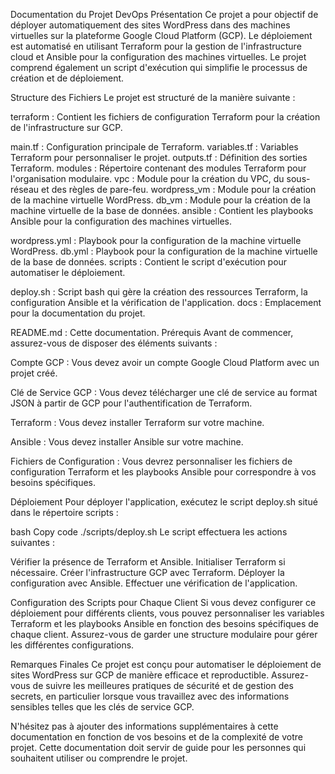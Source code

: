Documentation du Projet DevOps
Présentation
Ce projet a pour objectif de déployer automatiquement des sites WordPress dans des machines virtuelles sur la plateforme Google Cloud Platform (GCP). Le déploiement est automatisé en utilisant Terraform pour la gestion de l'infrastructure cloud et Ansible pour la configuration des machines virtuelles. Le projet comprend également un script d'exécution qui simplifie le processus de création et de déploiement.

Structure des Fichiers
Le projet est structuré de la manière suivante :

terraform : Contient les fichiers de configuration Terraform pour la création de l'infrastructure sur GCP.

main.tf : Configuration principale de Terraform.
variables.tf : Variables Terraform pour personnaliser le projet.
outputs.tf : Définition des sorties Terraform.
modules : Répertoire contenant des modules Terraform pour l'organisation modulaire.
vpc : Module pour la création du VPC, du sous-réseau et des règles de pare-feu.
wordpress_vm : Module pour la création de la machine virtuelle WordPress.
db_vm : Module pour la création de la machine virtuelle de la base de données.
ansible : Contient les playbooks Ansible pour la configuration des machines virtuelles.

wordpress.yml : Playbook pour la configuration de la machine virtuelle WordPress.
db.yml : Playbook pour la configuration de la machine virtuelle de la base de données.
scripts : Contient le script d'exécution pour automatiser le déploiement.

deploy.sh : Script bash qui gère la création des ressources Terraform, la configuration Ansible et la vérification de l'application.
docs : Emplacement pour la documentation du projet.

README.md : Cette documentation.
Prérequis
Avant de commencer, assurez-vous de disposer des éléments suivants :

Compte GCP : Vous devez avoir un compte Google Cloud Platform avec un projet créé.

Clé de Service GCP : Vous devez télécharger une clé de service au format JSON à partir de GCP pour l'authentification de Terraform.

Terraform : Vous devez installer Terraform sur votre machine.

Ansible : Vous devez installer Ansible sur votre machine.

Fichiers de Configuration : Vous devrez personnaliser les fichiers de configuration Terraform et les playbooks Ansible pour correspondre à vos besoins spécifiques.

Déploiement
Pour déployer l'application, exécutez le script deploy.sh situé dans le répertoire scripts :

bash
Copy code
./scripts/deploy.sh
Le script effectuera les actions suivantes :

Vérifier la présence de Terraform et Ansible.
Initialiser Terraform si nécessaire.
Créer l'infrastructure GCP avec Terraform.
Déployer la configuration avec Ansible.
Effectuer une vérification de l'application.


Configuration des Scripts pour Chaque Client
Si vous devez configurer ce déploiement pour différents clients, vous pouvez personnaliser les variables Terraform et les playbooks Ansible en fonction des besoins spécifiques de chaque client. Assurez-vous de garder une structure modulaire pour gérer les différentes configurations.

Remarques Finales
Ce projet est conçu pour automatiser le déploiement de sites WordPress sur GCP de manière efficace et reproductible. Assurez-vous de suivre les meilleures pratiques de sécurité et de gestion des secrets, en particulier lorsque vous travaillez avec des informations sensibles telles que les clés de service GCP.

N'hésitez pas à ajouter des informations supplémentaires à cette documentation en fonction de vos besoins et de la complexité de votre projet. Cette documentation doit servir de guide pour les personnes qui souhaitent utiliser ou comprendre le projet.
